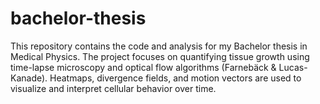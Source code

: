 # bachelor-thesis
This repository contains the code and analysis for my Bachelor thesis in Medical Physics. The project focuses on quantifying tissue growth using time-lapse microscopy and optical flow algorithms (Farnebäck &amp; Lucas-Kanade). Heatmaps, divergence fields, and motion vectors are used to visualize and interpret cellular behavior over time.
